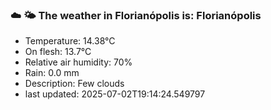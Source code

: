 ### ☁️ 🌤️  The weather in Florianópolis is: Florianópolis

- Temperature: 14.38°C
- On flesh: 13.7°C
- Relative air humidity: 70%
- Rain: 0.0 mm
- Description: Few clouds
- last updated: 2025-07-02T19:14:24.549797
